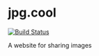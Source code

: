 # jpg.cool 
[![Build Status](https://semaphoreci.com/api/v1/abehaskins/jpg-cool/branches/master/badge.svg)](https://semaphoreci.com/abehaskins/jpg-cool)

A website for sharing images

